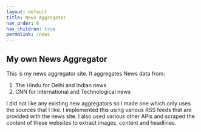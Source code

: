 ```yaml
---
layout: default
title: News Aggregator
nav_order: 6
has_children: true
permalink: /news
---
```

## My own News Aggregator
This is my news aggregator site. It aggregates News data from: 
1. The Hindu for Delhi and Indian news
2. CNN for International and Technological news

I did not like any existing new aggregators so I made one which only uses the sources that I like.
I implemented this using various RSS feeds that are provided with the news site. I also used various other APIs and scraped the content of these websites to extract images, content and headlines.  